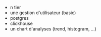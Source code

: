 
- n tier
- une gestion d'utilisateur (basic)
- postgres
- clickhouse
- un chart d'analyses (trend, histogram, ...)

